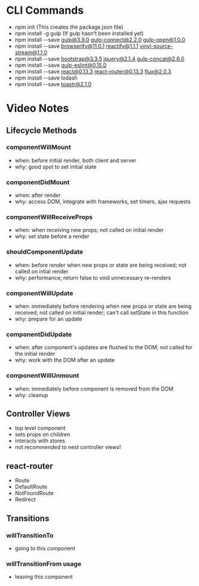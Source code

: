 # CLI Commands
- npm init (This creates the package.json file)
- npm install -g gulp (If gulp hasn't been installed yet)
- npm install --save gulp@3.9.0 gulp-connect@2.2.0 gulp-open@1.0.0
- npm install --save browserify@11.0.1 reactify@1.1.1 vinyl-source-stream@1.1.0
- npm install --save bootstrap@3.3.5 jquery@2.1.4 gulp-concat@2.6.0
- npm install --save gulp-eslint@0.15.0
- npm install --save react@0.13.3 react-router@0.13.3 flux@2.0.3
- npm install --save lodash
- npm install --save toastr@2.1.0

# Video Notes

## Lifecycle Methods

### componentWillMount
- when: before initial render, both client and server
- why: good spot to set initial state

### componentDidMount
- when: after render
- why: access DOM, integrate with frameworks, set timers, ajax requests

### componentWillReceiveProps
- when: when receiving new props; not called on initial render
- why: set state before a render

### shouldComponentUpdate
- when: before render when new props or state are being received; not called on intial render
- why: performance; return false to void unnecessary re-renders

### componentWillUpdate
- when: immediately before rendering when new props or state are being received; not called on initial render; can't call setState in this function
- why: prepare for an update

### componentDidUpdate
- when: after component's updates are flushed to the DOM; not called for the initial render
- why: work with the DOM after an update

### componentWillUnmount
- when: immediately before component is removed from the DOM
- why: cleanup

## Controller Views
- top level component
- sets props on children
- interacts with stores
- not recommended to nest controller views!

## react-router
- Route
- DefaultRoute
- NotFoundRoute
- Redirect

## Transitions

### willTransitionTo
- going to this component

### willTransitionFrom usage
- leaving this component
